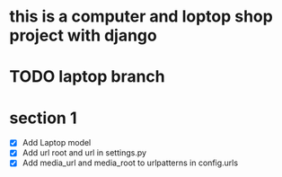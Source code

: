 # this is a computer and loptop shop project with django


# TODO laptop branch
# section 1
- [x] Add Laptop model
- [x] Add url root and url in settings.py
- [x] Add media_url and media_root to urlpatterns in config.urls
